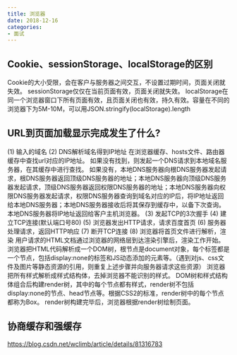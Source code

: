 ```yaml
---
title: 浏览器
date: 2018-12-16
categories: 
- 面试
---
```

## Cookie、sessionStorage、localStorage的区别
Cookie的大小受限，会在客户与服务器之间交互，不设置过期时间，页面关闭就失效。
sessionStorage仅仅在当前页面有效，页面关闭就失效。
localStorage在同一个浏览器窗口下所有页面有效，且页面关闭也有效，持久有效。容量在不同的浏览器下为5M-10M，可以用JSON.stringify(localStorage).length
## URL到页面加载显示完成发生了什么?
(1) 输入的域名
(2) DNS解析域名得到IP地址
在浏览器缓存、hosts文件、路由器缓存中查找url对应的IP地址。
如果没有找到，则发起一个DNS请求到本地域名服务器，在其缓存中进行查找。
如果没有，本地DNS服务器向根DNS服务器发起请求，根DNS服务器返回顶级DNS服务器的地址；本地DNS服务器向顶级DNS服务器发起请求，顶级DNS服务器返回权限DNS服务器的地址；本地DNS服务器向权限DNS服务器发起请求，权限DNS服务器查询到域名对应的IP后，将IP地址返回给本地DNS服务器；本地DNS服务器接收后将其保存到缓存中，以备下次查询。本地DNS服务器将IP地址返回给客户主机浏览器。
(3) 发起TCP的3次握手
(4) 建立TCP连接(默认端口号80)
(5) 浏览器发出HTTP请求，请求百度首页
(6) 服务器处理请求，返回HTTP响应
(7) 断开TCP连接
(8) 浏览器将首页文件进行解析，渲染
用户请求的HTML文档通过浏览器的网络层到达渲染引擎后，渲染工作开始。
浏览器把HTML代码解析成一个DOM树，根节点是document对象，每个标签都是一个节点，包括display:none的标签和JS动态添加的元素等。（遇到对js、css文件及图片等静态资源的引用，则重复上述步骤并向服务器请求这些资源）
浏览器把所有样式解析成样式结构体，去掉浏览器不能识别的样式。
DOM树和样式结构体组合后构建render树，其中的每个节点都有样式，render树不包括display:none的节点、head节点等。根据CSS2的标准，render树中的每个节点都称为Box。
render树构建完毕后，浏览器根据render树绘制页面。
## 协商缓存和强缓存
https://blog.csdn.net/wclimb/article/details/81316783